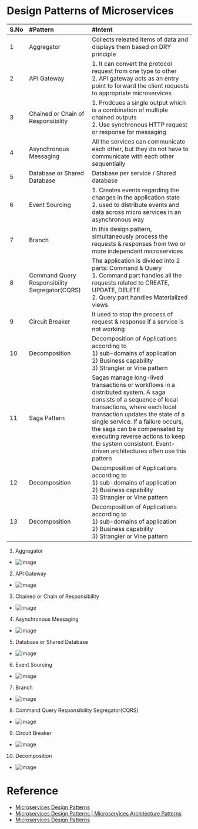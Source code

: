 # Design Patterns of Microservices
|S.No | #Pattern  | #Intent |
| :--- | :--- | :--- |
|1 | Aggregator | Collects releated items of data and displays them based on DRY principle |
| 2| API Gateway | 1. It can convert the protocol request from one type to other <br>2. API gateway acts as an entry point to forward the client requests to appropriate microservices  |
|3 | Chained or Chain of Responsibility |1. Prodcues a single output which is a combination of multiple chained outputs <br>2. Use synchronous HTTP request or response for messaging  |
| 4| Asynchronous Messaging |All the services can communicate each other, but they do not have to communicate with each other sequentially  |
| 5| Database or Shared Database | Database per service / Shared database |
|6 | Event Sourcing | 1. Creates events regarding the changes in the application state <br>2. used to distribute events and data across micro services in an asynchronous way|
| 7| Branch | In this design pattern, simultaneously process the requests & responses from two or more independant microservices  |
| 8| Command Query Responsibility Segregator(CQRS) | The application is divided into 2 parts: Command & Query <br>1. Command part handles all the requests related to CREATE, UPDATE, DELETE <br>2. Query part handles Materialized views  |
|9 | Circuit Breaker | It used to stop the process of request & response if a service is not working |
|10 | Decomposition | Decomposition of Applications according to <br>1) sub-domains of application <br>2) Business capability <br>3) Strangler or Vine pattern|
|11 | Saga Pattern | Sagas manage long-lived transactions or workflows in a distributed system. A saga consists of a sequence of local transactions, where each local transaction updates the state of a single service. If a failure occurs, the saga can be compensated by executing reverse actions to keep the system consistent. Event-driven architectures often use this pattern|
|12 | Decomposition | Decomposition of Applications according to <br>1) sub-domains of application <br>2) Business capability <br>3) Strangler or Vine pattern|
|13 | Decomposition | Decomposition of Applications according to <br>1) sub-domains of application <br>2) Business capability <br>3) Strangler or Vine pattern|

1. Aggregator
* ![image](https://user-images.githubusercontent.com/7721150/169580256-d0a0ed95-cefd-41ec-aa63-c0bf0b33e232.png)
2. API Gateway
* ![image](https://user-images.githubusercontent.com/7721150/169580734-bd6f1be6-0297-4b81-b06f-70be30c74a32.png)
3. Chained or Chain of Responsibility
* ![image](https://user-images.githubusercontent.com/7721150/169582599-e61416f6-4876-46bc-b849-ed049c008391.png)
4. Asynchronous Messaging
* ![image](https://user-images.githubusercontent.com/7721150/169586057-d54c99b1-b4d4-49e0-9601-3a667e4fe215.png)
5. Database or Shared Database
* ![image](https://user-images.githubusercontent.com/7721150/169587146-6d65cdcc-d0a5-4575-9bbe-2884c9260a8c.png)
6. Event Sourcing
* ![image](https://user-images.githubusercontent.com/7721150/169587846-f8f69de6-8fb5-47fb-a123-c2f1c79a7caa.png)
7. Branch
* ![image](https://user-images.githubusercontent.com/7721150/169588241-e04c4197-0165-4ce5-93c4-f49349c3484c.png)
8. Command Query Responsibility Segregator(CQRS)
* ![image](https://user-images.githubusercontent.com/7721150/169589233-a25b590c-5232-4088-86ee-2085a5037ca4.png)
9. Circuit Breaker
* ![image](https://user-images.githubusercontent.com/7721150/169590086-ab663a97-124a-43eb-a3c5-1d8ffb0898eb.png)
10. Decomposition
* ![image](https://user-images.githubusercontent.com/7721150/169590507-0229c305-b75d-495b-9ca3-8b1bfcb12137.png)




# Reference
* [Microservices Design Patterns](https://www.edureka.co/blog/microservices-design-patterns#DesignPatternsofMicroservices)
* [Microservices Design Patterns | Microservices Architecture Patterns](https://www.youtube.com/watch?v=xuH81XGWeGQ)
* [Microservices Design Patterns](https://www.youtube.com/watch?v=xuH81XGWeGQ)


